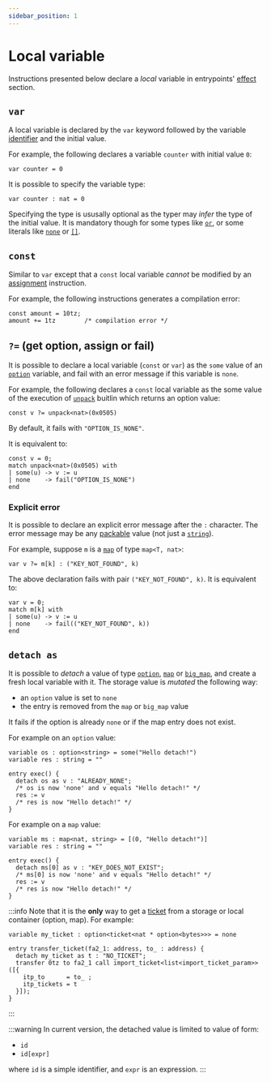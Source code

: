 ```yaml
---
sidebar_position: 1
---
```


# Local variable

Instructions presented below declare a *local* variable in entrypoints' [effect](/docs/reference/declarations/entrypoint#effect) section.
## `var`

A local variable is declared by the `var` keyword followed by the variable [identifier](docs/reference/declarations/identifier) and the initial value.

For example, the following declares a variable `counter` with initial value `0`:
```archetype
var counter = 0
```

It is possible to specify the variable type:
```archetype
var counter : nat = 0
```

Specifying the type is ususally optional as the typer may *infer* the type of the initial value. It is mandatory though for some types like [`or`](/docs/reference/types#or<T1,%20T2>), or some literals like [`none`](/docs/reference/types#option<T>) or [`[]`](/docs/reference/types#list<T>).

## `const`

Similar to `var` except that a `const` local variable *cannot* be modified by an [assignment](/docs/reference/instructions/assignment) instruction.

For example, the following instructions generates a compilation error:
```archetype
const amount = 10tz;
amount += 1tz        /* compilation error */
```

## `?=` (get option, assign or fail)

It is possible to declare a local variable (`const` or `var`) as the `some` value of an [`option`](/docs/reference/types#option<T>) variable, and fail with an error message if this variable is `none`.

For example, the following declares a `const` local variable as the some value of the execution of [`unpack`](/docs/reference/expressions/builtins#unpack<T>(b%20:%20bytes)) buitlin which returns an option value:

```archetype
const v ?= unpack<nat>(0x0505)
```

By default, it fails with `"OPTION_IS_NONE"`.

It is equivalent to:
```archetype
const v = 0;
match unpack<nat>(0x0505) with
| some(u) -> v := u
| none    -> fail("OPTION_IS_NONE")
end
```

### Explicit error

It is possible to declare an explicit error message after the `:` character. The error message may be any [packable](/docs/language-basics/types#packable) value (not just a [`string`](/docs/reference/types#string)).

For example, suppose `m` is a [`map`](/docs/reference/types#map<K,%20V>) of type `map<T, nat>`:
```archetype
var v ?= m[k] : ("KEY_NOT_FOUND", k)
```

The above declaration fails with pair `("KEY_NOT_FOUND", k)`. It is equivalent to:
```archetype
var v = 0;
match m[k] with
| some(u) -> v := u
| none    -> fail(("KEY_NOT_FOUND", k))
end
```

## `detach as`

It is possible to *detach* a value of type [`option`](/docs/reference/types#option<T>), [`map`](/docs/reference/types#map<K,%20V>) or [`big_map`](/docs/reference/types#big_map<K,%20V>), and create a fresh local variable with it. The storage value is *mutated* the following way:
* an `option` value is set to `none`
* the entry is removed from the `map` or `big_map` value

It fails if the option is already `none` or if the map entry does not exist.

For example on an `option` value:
```archetype
variable os : option<string> = some("Hello detach!")
variable res : string = ""

entry exec() {
  detach os as v : "ALREADY_NONE";
  /* os is now 'none' and v equals "Hello detach!" */
  res := v
  /* res is now "Hello detach!" */
}
```

For example on a `map` value:

```archetype
variable ms : map<nat, string> = [(0, "Hello detach!")]
variable res : string = ""

entry exec() {
  detach ms[0] as v : "KEY_DOES_NOT_EXIST";
  /* ms[0] is now 'none' and v equals "Hello detach!" */
  res := v
  /* res is now "Hello detach!" */
}
```

:::info
Note that it is the **only** way to get a [ticket](/docs/reference/types#ticket<T>) from a storage or local container (option, map). For example:

```archetype
variable my_ticket : option<ticket<nat * option<bytes>>> = none

entry transfer_ticket(fa2_1: address, to_ : address) {
  detach my_ticket as t : "NO_TICKET";
  transfer 0tz to fa2_1 call import_ticket<list<import_ticket_param>>([{
    itp_to      = to_ ;
    itp_tickets = t
  }]);
}
```
:::

:::warning
In current version, the detached value is limited to value of form:
* `id`
* `id[expr]`

where `id` is a simple identifier, and `expr` is an expression.
:::
